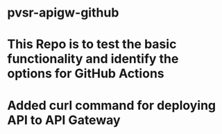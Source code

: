 # pvsr-apigw-github

# This Repo is to test the basic functionality and identify the options for GitHub Actions

# Added curl command for deploying API to API Gateway
